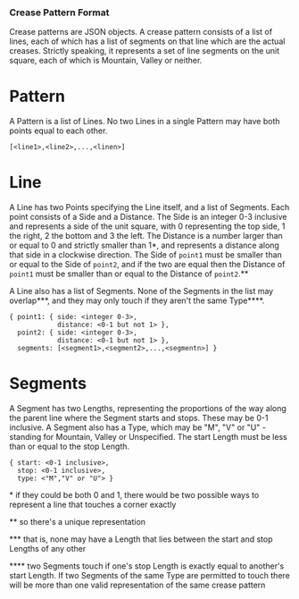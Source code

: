 ### Crease Pattern Format

Crease patterns are JSON objects. A crease pattern consists of a list of lines, each of which has a list of segments on that line which are the actual creases.
Strictly speaking, it represents a set of line segments on the unit square, each of which is Mountain, Valley or neither.

# Pattern
A Pattern is a list of Lines. No two Lines in a single Pattern may have both points equal to each other.
```
[<line1>,<line2>,...,<linen>]
```

# Line
A Line has two Points specifying the Line itself, and a list of Segments. Each point consists of a Side and a Distance. The Side is an integer 0-3 inclusive and
represents a side of the unit square, with 0 representing the top side, 1 the right, 2 the bottom and 3 the left. The Distance is a number larger than or equal to 0
and strictly smaller than 1\*, and represents a distance along that side in a clockwise direction. The Side of `point1` must be smaller than or equal to the Side of
`point2`, and if the two are equal then the Distance of `point1` must be smaller than or equal to the Distance of `point2`.\*\*

A Line also has a list of Segments. None of the Segments in the list may overlap\*\*\*, and they may only touch if they aren't the same Type\*\*\*\*.
```
{ point1: { side: <integer 0-3>,
            distance: <0-1 but not 1> },
  point2: { side: <integer 0-3>,
            distance: <0-1 but not 1> },
  segments: [<segment1>,<segment2>,...,<segmentn>] }
```

# Segments
A Segment has two Lengths, representing the proportions of the way along the parent line where the Segment starts and stops. These may be 0-1 inclusive. A Segment
also has a Type, which may be "M", "V" or "U" - standing for Mountain, Valley or Unspecified. The start Length must be less than or equal to the stop Length.
```
{ start: <0-1 inclusive>,
  stop: <0-1 inclusive>,
  type: <"M","V" or "U"> }
```

\* if they could be both 0 and 1, there would be two possible ways to represent a line that touches a corner exactly

\*\* so there's a unique representation

\*\*\* that is, none may have a Length that lies between the start and stop Lengths of any other

\*\*\*\* two Segments touch if one's stop Length is exactly equal to another's start Length. If two Segments of the same Type are permitted to touch there will be more
than one valid representation of the same crease pattern
